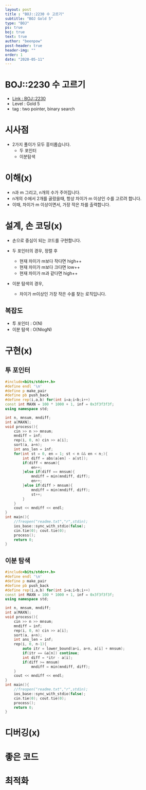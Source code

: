 ```yaml
---
layout: post
title : "BOJ::2230 수 고르기"
subtitle: "BOJ Gold 5"
type: "BOJ"
ps: true
boj: true
text: true
author: "beenpow"
post-header: true
header-img: ""
order: 1
date: "2020-05-11"
---
```

# BOJ::2230 수 고르기
- [Link : BOJ::2230](https://www.acmicpc.net/problem/2230)
- Level : Gold 5
- tag : two pointer, binary search

# 시사점
- 2가지 풀이가 모두 흥미롭습니다.
  - 두 포인터
  - 이분탐색

# 이해(x)
- n과 m 그리고, n개의 수가 주어집니다.
- n개의 수에서 2개를 골랐을때, 항상 차이가 m 이상인 수를 고르려 합니다.
- 이때, 차이가 m 이상이면서, 가장 작은 차를 출력합니다.

# 설계, 손 코딩(x)
- 손으로 중심이 되는 코드를 구현합니다.
- 두 포인터의 경우, 정렬 후 
  - 현재 차이가 m보다 작다면 high++
  - 현재 차이가 m보다 크다면 low++
  - 현재 차이가 m과 같다면 high++ 

- 이분 탐색의 경우,
  - 차이가 m이상인 가장 작은 수를 찾는 로직입니다.

## 복잡도
- 투 포인터 : O(N)
- 이분 탐색 : O(NlogN)

# 구현(x)

## 투 포인터

```cpp
#include<bits/stdc++.h>
#define endl '\n'
#define p make_pair
#define pb push_back
#define rep(i,a,b) for(int i=a;i<b;i++)
const int MAXN = 100 * 1000 + 1, inf = 0x3f3f3f3f;
using namespace std;

int n, mnsum, mndiff;
int a[MAXN];
void process(){
	cin >> n >> mnsum;
	mndiff = inf;
	rep(i, 0, n) cin >> a[i];
	sort(a, a+n);
	int ans_len = inf;
	for(int st = 0, en = 1; st < n && en < n;){
		int diff = abs(a[en] - a[st]);
		if(diff < mnsum){
			en++;
		}else if(diff == mnsum){
			mndiff = min(mndiff, diff);
			en++;
		}else if(diff > mnsum){
			mndiff = min(mndiff, diff);
			st++;
		}
	}
	cout << mndiff << endl;
}
int main(){
	//freopen("readme.txt","r",stdin);
    ios_base::sync_with_stdio(false);
    cin.tie(0); cout.tie(0);
	process();
    return 0;
}
```

## 이분 탐색

```cpp
#include<bits/stdc++.h>
#define endl '\n'
#define p make_pair
#define pb push_back
#define rep(i,a,b) for(int i=a;i<b;i++)
const int MAXN = 100 * 1000 + 1, inf = 0x3f3f3f3f;
using namespace std;

int n, mnsum, mndiff;
int a[MAXN];
void process(){
	cin >> n >> mnsum;
	mndiff = inf;
	rep(i, 0, n) cin >> a[i];
	sort(a, a+n);
	int ans_len = inf;
	rep(i, 0, n-1){
		auto itr = lower_bound(a+i, a+n, a[i] + mnsum);
		if(itr == &a[n]) continue;
		int diff = *itr - a[i];
		if(diff >= mnsum)
			mndiff = min(mndiff, diff);
	}
	cout << mndiff << endl;
}
int main(){
	//freopen("readme.txt","r",stdin);
    ios_base::sync_with_stdio(false);
    cin.tie(0); cout.tie(0);
	process();
    return 0;
}
```


# 디버깅(x)

# 좋은 코드

# 최적화
